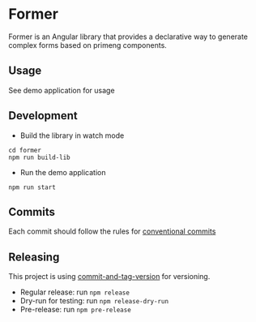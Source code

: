 # Former

Former is an Angular library that provides a declarative way to generate complex forms based on primeng components.

## Usage

See demo application for usage

## Development

* Build the library in watch mode

```
cd former
npm run build-lib
```

* Run the demo application

```
npm run start
```

## Commits

Each commit should follow the rules for [conventional commits](https://www.conventionalcommits.org/en/v1.0.0/)

## Releasing 

This project is using [commit-and-tag-version](https://github.com/absolute-version/commit-and-tag-version) for versioning.

* Regular release: run `npm release`
* Dry-run for testing: run `npm release-dry-run`
* Pre-release: run `npm pre-release`


